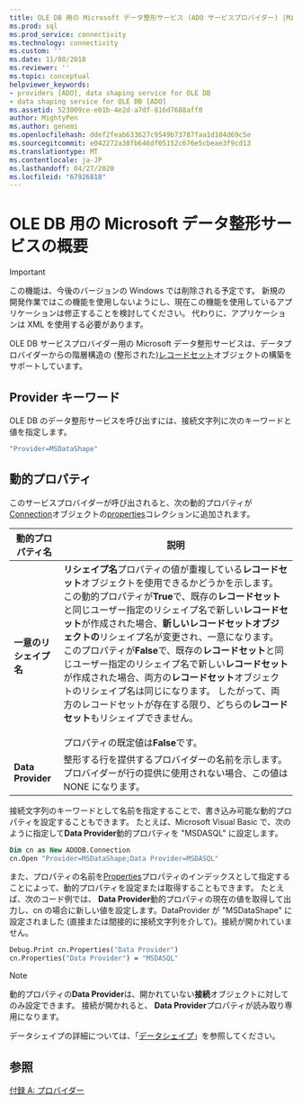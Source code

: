 ```yaml
---
title: OLE DB 用の Microsoft データ整形サービス (ADO サービスプロバイダー) |Microsoft Docs
ms.prod: sql
ms.prod_service: connectivity
ms.technology: connectivity
ms.custom: ''
ms.date: 11/08/2018
ms.reviewer: ''
ms.topic: conceptual
helpviewer_keywords:
- providers [ADO], data shaping service for OLE DB
- data shaping service for OLE DB [ADO]
ms.assetid: 523009ce-e01b-4e2d-a7df-816d7688aff0
author: MightyPen
ms.author: genemi
ms.openlocfilehash: ddef2feab633627c9549b73787faa1d104d69c5e
ms.sourcegitcommit: e042272a38fb646df05152c676e5cbeae3f9cd13
ms.translationtype: MT
ms.contentlocale: ja-JP
ms.lasthandoff: 04/27/2020
ms.locfileid: "67926818"
---
```

# <a name="microsoft-data-shaping-service-for-ole-db-overview"></a>OLE DB 用の Microsoft データ整形サービスの概要
> [!IMPORTANT]
>  この機能は、今後のバージョンの Windows では削除される予定です。 新規の開発作業ではこの機能を使用しないようにし、現在この機能を使用しているアプリケーションは修正することを検討してください。 代わりに、アプリケーションは XML を使用する必要があります。

 OLE DB サービスプロバイダー用の Microsoft データ整形サービスは、データプロバイダーからの階層構造の (整形された)[レコードセット](../../../ado/reference/ado-api/recordset-object-ado.md)オブジェクトの構築をサポートしています。

## <a name="provider-keyword"></a>Provider キーワード
 OLE DB のデータ整形サービスを呼び出すには、接続文字列に次のキーワードと値を指定します。

```vb
"Provider=MSDataShape"
```

## <a name="dynamic-properties"></a>動的プロパティ
 このサービスプロバイダーが呼び出されると、次の動的プロパティが[Connection](../../../ado/reference/ado-api/connection-object-ado.md)オブジェクトの[properties](../../../ado/reference/ado-api/properties-collection-ado.md)コレクションに追加されます。

|動的プロパティ名|説明|
|---------------------------|-----------------|
|**一意のリシェイプ名**|**リシェイプ名**プロパティの値が重複している**レコードセット**オブジェクトを使用できるかどうかを示します。 この動的プロパティが**True**で、既存の**レコードセット**と同じユーザー指定のリシェイプ名で新しい**レコードセット**が作成された場合、**新しいレコードセットオブジェクトの**リシェイプ名が変更され、一意になります。 このプロパティが**False**で、既存の**レコードセット**と同じユーザー指定のリシェイプ名で新しい**レコードセット**が作成された場合、両方の**レコードセット**オブジェクトのリシェイプ名は同じになります。 したがって、両方のレコードセットが存在する限り、どちらの**レコードセット**もリシェイプできません。<br /><br /> プロパティの既定値は**False**です。|
|**Data Provider**|整形する行を提供するプロバイダーの名前を示します。 プロバイダーが行の提供に使用されない場合、この値は NONE になります。|

 接続文字列のキーワードとして名前を指定することで、書き込み可能な動的プロパティを設定することもできます。 たとえば、Microsoft Visual Basic で、次のように指定して**Data Provider**動的プロパティを "MSDASQL" に設定します。

```vb
Dim cn as New ADODB.Connection
cn.Open "Provider=MSDataShape;Data Provider=MSDASQL"
```

 また、プロパティの名前を[Properties](../../../ado/reference/ado-api/properties-collection-ado.md)プロパティのインデックスとして指定することによって、動的プロパティを設定または取得することもできます。 たとえば、次のコード例では、 **Data Provider**動的プロパティの現在の値を取得して出力し、cn の場合に新しい値を設定します。DataProvider が "MSDataShape" に設定されました (直接または間接的に接続文字列を介して)。接続が開かれていません。

```vb
Debug.Print cn.Properties("Data Provider")
cn.Properties("Data Provider") = "MSDASQL"
```

> [!NOTE]
>  動的プロパティの**Data Provider**は、開かれていない**接続**オブジェクトに対してのみ設定できます。 接続が開かれると、 **Data Provider**プロパティが読み取り専用になります。

 データシェイプの詳細については、「[データシェイプ](../../../ado/guide/data/data-shaping-overview.md)」を参照してください。

## <a name="see-also"></a>参照
 [付録 A: プロバイダー](../../../ado/guide/appendixes/appendix-a-providers.md)
